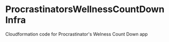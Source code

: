 # ProcrastinatorsWellnessCountDownInfra
Cloudformation code for Procrastinator's Welness Count Down app
